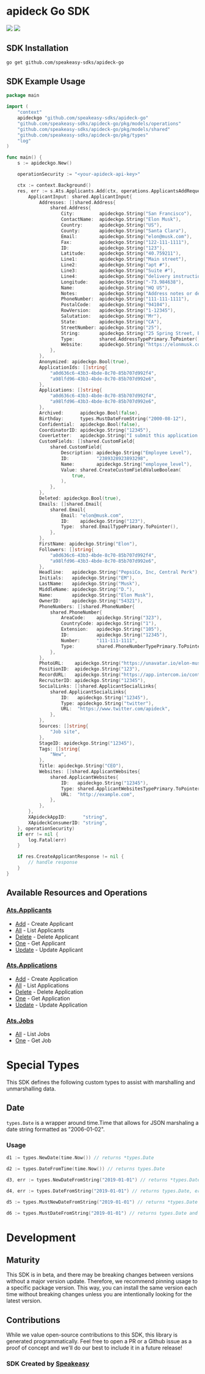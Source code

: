 # apideck Go SDK 

<div align="left">
    <a href="https://speakeasyapi.dev/"><img src="https://custom-icon-badges.demolab.com/badge/-Built%20By%20Speakeasy-212015?style=for-the-badge&logoColor=FBE331&logo=speakeasy&labelColor=545454" /></a>
    <a href="https://github.com/speakeasy-sdks/apideck-sample-sdk.git/actions"><img src="https://img.shields.io/github/actions/workflow/status/speakeasy-sdks/apideck-sample-sdk/speakeasy_sdk_generation.yml?style=for-the-badge" /></a>
    
</div>

<!-- Start SDK Installation -->
## SDK Installation

```bash
go get github.com/speakeasy-sdks/apideck-go
```
<!-- End SDK Installation -->

## SDK Example Usage
<!-- Start SDK Example Usage -->
```go
package main

import (
	"context"
	apideckgo "github.com/speakeasy-sdks/apideck-go"
	"github.com/speakeasy-sdks/apideck-go/pkg/models/operations"
	"github.com/speakeasy-sdks/apideck-go/pkg/models/shared"
	"github.com/speakeasy-sdks/apideck-go/pkg/types"
	"log"
)

func main() {
	s := apideckgo.New()

	operationSecurity := "<your-apideck-api-key>"

	ctx := context.Background()
	res, err := s.Ats.Applicants.Add(ctx, operations.ApplicantsAddRequest{
		ApplicantInput: shared.ApplicantInput{
			Addresses: []shared.Address{
				shared.Address{
					City:         apideckgo.String("San Francisco"),
					ContactName:  apideckgo.String("Elon Musk"),
					Country:      apideckgo.String("US"),
					County:       apideckgo.String("Santa Clara"),
					Email:        apideckgo.String("elon@musk.com"),
					Fax:          apideckgo.String("122-111-1111"),
					ID:           apideckgo.String("123"),
					Latitude:     apideckgo.String("40.759211"),
					Line1:        apideckgo.String("Main street"),
					Line2:        apideckgo.String("apt #"),
					Line3:        apideckgo.String("Suite #"),
					Line4:        apideckgo.String("delivery instructions"),
					Longitude:    apideckgo.String("-73.984638"),
					Name:         apideckgo.String("HQ US"),
					Notes:        apideckgo.String("Address notes or delivery instructions."),
					PhoneNumber:  apideckgo.String("111-111-1111"),
					PostalCode:   apideckgo.String("94104"),
					RowVersion:   apideckgo.String("1-12345"),
					Salutation:   apideckgo.String("Mr"),
					State:        apideckgo.String("CA"),
					StreetNumber: apideckgo.String("25"),
					String:       apideckgo.String("25 Spring Street, Blackburn, VIC 3130"),
					Type:         shared.AddressTypePrimary.ToPointer(),
					Website:      apideckgo.String("https://elonmusk.com"),
				},
			},
			Anonymized: apideckgo.Bool(true),
			ApplicationIds: []string{
				"a0d636c6-43b3-4bde-8c70-85b707d992f4",
				"a98lfd96-43b3-4bde-8c70-85b707d992e6",
			},
			Applications: []string{
				"a0d636c6-43b3-4bde-8c70-85b707d992f4",
				"a98lfd96-43b3-4bde-8c70-85b707d992e6",
			},
			Archived:      apideckgo.Bool(false),
			Birthday:      types.MustDateFromString("2000-08-12"),
			Confidential:  apideckgo.Bool(false),
			CoordinatorID: apideckgo.String("12345"),
			CoverLetter:   apideckgo.String("I submit this application to express my sincere interest in the API developer position. In the previous role, I was responsible for leadership and ..."),
			CustomFields: []shared.CustomField{
				shared.CustomField{
					Description: apideckgo.String("Employee Level"),
					ID:          "2389328923893298",
					Name:        apideckgo.String("employee_level"),
					Value: shared.CreateCustomFieldValueBoolean(
						true,
					),
				},
			},
			Deleted: apideckgo.Bool(true),
			Emails: []shared.Email{
				shared.Email{
					Email: "elon@musk.com",
					ID:    apideckgo.String("123"),
					Type:  shared.EmailTypePrimary.ToPointer(),
				},
			},
			FirstName: apideckgo.String("Elon"),
			Followers: []string{
				"a0d636c6-43b3-4bde-8c70-85b707d992f4",
				"a98lfd96-43b3-4bde-8c70-85b707d992e6",
			},
			Headline:   apideckgo.String("PepsiCo, Inc, Central Perk"),
			Initials:   apideckgo.String("EM"),
			LastName:   apideckgo.String("Musk"),
			MiddleName: apideckgo.String("D."),
			Name:       apideckgo.String("Elon Musk"),
			OwnerID:    apideckgo.String("54321"),
			PhoneNumbers: []shared.PhoneNumber{
				shared.PhoneNumber{
					AreaCode:    apideckgo.String("323"),
					CountryCode: apideckgo.String("1"),
					Extension:   apideckgo.String("105"),
					ID:          apideckgo.String("12345"),
					Number:      "111-111-1111",
					Type:        shared.PhoneNumberTypePrimary.ToPointer(),
				},
			},
			PhotoURL:    apideckgo.String("https://unavatar.io/elon-musk"),
			PositionID:  apideckgo.String("123"),
			RecordURL:   apideckgo.String("https://app.intercom.io/contacts/12345"),
			RecruiterID: apideckgo.String("12345"),
			SocialLinks: []shared.ApplicantSocialLinks{
				shared.ApplicantSocialLinks{
					ID:   apideckgo.String("12345"),
					Type: apideckgo.String("twitter"),
					URL:  "https://www.twitter.com/apideck",
				},
			},
			Sources: []string{
				"Job site",
			},
			StageID: apideckgo.String("12345"),
			Tags: []string{
				"New",
			},
			Title: apideckgo.String("CEO"),
			Websites: []shared.ApplicantWebsites{
				shared.ApplicantWebsites{
					ID:   apideckgo.String("12345"),
					Type: shared.ApplicantWebsitesTypePrimary.ToPointer(),
					URL:  "http://example.com",
				},
			},
		},
		XApideckAppID:      "string",
		XApideckConsumerID: "string",
	}, operationSecurity)
	if err != nil {
		log.Fatal(err)
	}

	if res.CreateApplicantResponse != nil {
		// handle response
	}
}

```
<!-- End SDK Example Usage -->

<!-- Start SDK Available Operations -->
## Available Resources and Operations



### [Ats.Applicants](docs/sdks/atsapplicants/README.md)

* [Add](docs/sdks/atsapplicants/README.md#add) - Create Applicant
* [All](docs/sdks/atsapplicants/README.md#all) - List Applicants
* [Delete](docs/sdks/atsapplicants/README.md#delete) - Delete Applicant
* [One](docs/sdks/atsapplicants/README.md#one) - Get Applicant
* [Update](docs/sdks/atsapplicants/README.md#update) - Update Applicant

### [Ats.Applications](docs/sdks/atsapplications/README.md)

* [Add](docs/sdks/atsapplications/README.md#add) - Create Application
* [All](docs/sdks/atsapplications/README.md#all) - List Applications
* [Delete](docs/sdks/atsapplications/README.md#delete) - Delete Application
* [One](docs/sdks/atsapplications/README.md#one) - Get Application
* [Update](docs/sdks/atsapplications/README.md#update) - Update Application

### [Ats.Jobs](docs/sdks/atsjobs/README.md)

* [All](docs/sdks/atsjobs/README.md#all) - List Jobs
* [One](docs/sdks/atsjobs/README.md#one) - Get Job
<!-- End SDK Available Operations -->

<!-- Start Dev Containers -->

<!-- End Dev Containers -->

<!-- Start Go Types -->
# Special Types

This SDK defines the following custom types to assist with marshalling and unmarshalling data.

## Date

`types.Date` is a wrapper around time.Time that allows for JSON marshaling a date string formatted as "2006-01-02".

### Usage

```go
d1 := types.NewDate(time.Now()) // returns *types.Date

d2 := types.DateFromTime(time.Now()) // returns types.Date

d3, err := types.NewDateFromString("2019-01-01") // returns *types.Date, error

d4, err := types.DateFromString("2019-01-01") // returns types.Date, error

d5 := types.MustNewDateFromString("2019-01-01") // returns *types.Date and panics on error

d6 := types.MustDateFromString("2019-01-01") // returns types.Date and panics on error
```
<!-- End Go Types -->

<!-- Placeholder for Future Speakeasy SDK Sections -->

# Development

## Maturity

This SDK is in beta, and there may be breaking changes between versions without a major version update. Therefore, we recommend pinning usage
to a specific package version. This way, you can install the same version each time without breaking changes unless you are intentionally
looking for the latest version.

## Contributions

While we value open-source contributions to this SDK, this library is generated programmatically.
Feel free to open a PR or a Github issue as a proof of concept and we'll do our best to include it in a future release!

### SDK Created by [Speakeasy](https://docs.speakeasyapi.dev/docs/using-speakeasy/client-sdks)
